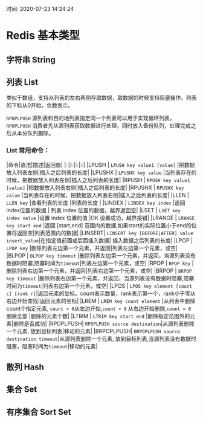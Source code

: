 时间: 2020-07-23 14:24:24

# Redis 基本类型

## 字符串 String

## 列表 List

类似于数组，支持从列表的左右两侧存取数据，取数据的时候支持阻塞操作。列表的下标从0开始，负数表示。

`RPOPLPUSH` 源列表和目的地列表指定同一个列表可以用于实现循环列表。
`RPOPLPUSH` 消费者先从源列表获取数据进行处理，同时放入备份队列，处理完成之后从本分队列删除。

### List 常用命令：

|命令|语法|描述|返回值|
|::|::|::|::|
|LPUSH  | `LPUSH key value1 [value]` |把数据放入列表左侧|插入之后列表的长度|
|LPUSHX | `LPUSHX key value`         |当列表存在的时候，把数据放入列表左侧|插入之后列表的长度|
|RPUSH  | `RPUSH key value1 [value]` |把数据放入列表右侧|插入之后列表的长度|
|RPUSHX | `RPUSHX key value`         |当列表存在的时候，把数据放入列表右侧|插入之后列表的长度|
|LLEN   | `LLEN key`                 |查看列表的长度   |列表的长度       |
|LINDEX | `LINDEX key index`         |返回index位置的数据 | 列表 index 位置的数据，越界返回空|
|LSET   | `LSET key index value`     |设置 index 位置的值 |OK 设置成功，越界报错|
|LRANGE | `LRANGE key start end`     |返回 [start,end] 范围内的数据,如果start的实际位置小于end的位置将返回空|列表范围内的数据|
|LINSERT| `LINSERT key [BEFORE|AFTER] value insert_value`|在指定值前面或后面插入数据| 插入数据之后列表的长度|
|LPOP   | `LPOP key`                  |删除列表左边第一个元素，并返回|列表左边第一个元素，或空|
|BLPOP   | `BLPOP key timeout`        |删除列表左边第一个元素，并返回，当源列表没有数据时阻塞,阻塞时间为`timeout`|列表左边第一个元素，或空|
|RPOP   | `RPOP key`                  |删除列表右边第一个元素，并返回|列表右边第一个元素，或空|
|BRPOP   | `BRPOP key timeout`        |删除列表右边第一个元素，并返回，当源列表没有数据时阻塞,阻塞时间为`timeout`|列表右边第一个元素，或空|
|LPOS   | `LPOS key element [count c] [rank r]`|返回元素的坐标。count表示数量，rank表示第一个，rank小于零从右边开始查找|返回元素的坐标|
|LREM   | `LREM key count element`    |从列表中删除count个指定元素, `count > 0`从左边开始,`count < 0` 从右边开始删除,`count = 0` 删除全部 |删除的元素个数|
|LTRIM  | `LTRIM key start end`       |删除指定范围外的元素|删除是否成功|
|RPOPLPUSH| `RPOPLPUSH source destination`|从源列表删除一个元素, 放到目标列表|移动的元素|
|BRPOPLPUSH| `BRPOPLPUSH source destination timeout`|从源列表删除一个元素, 放到目标列表,当源列表没有数据时阻塞，阻塞时间为`timeout`|移动的元素|
## 散列 Hash

## 集合 Set

## 有序集合 Sort Set
